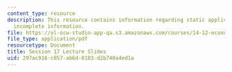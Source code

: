 ```yaml
---
content_type: resource
description: This resource contains information regarding static applications wth
  incomplete information.
file: https://ol-ocw-studio-app-qa.s3.amazonaws.com/courses/14-12-economic-applications-of-game-theory-fall-2012/297ac916c057ab6d8183d2b740a4ed1a_MIT14_12F12_slides17.pdf
file_type: application/pdf
resourcetype: Document
title: Session 17 Lecture Slides
uid: 297ac916-c057-ab6d-8183-d2b740a4ed1a
---
```

